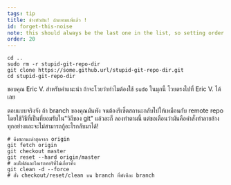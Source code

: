 ```yaml
---
tags: tip
title: ช่างหัวมัน! ฉันยอมแพ้แล้ว !
id: forget-this-noise
note: this should always be the last one in the list, so setting order to 20 so I don't have to re-name/re-order it
order: 20
---
```


```git
cd ..
sudo rm -r stupid-git-repo-dir
git clone https://some.github.url/stupid-git-repo-dir.git
cd stupid-git-repo-dir
```

ขอบคุณ  Eric V. สำหรับคำแนะนำ ถ้าจะโวยว่าทำไมต้องใช้  `sudo` ในมุกนี้ โวยตรงไปที่ Eric V. ได้เลย


ตอบแบบจริงจัง ถ้า branch ของคุณมันพัง จนต้องรีเซ็ตสถานะกลับไปให้เหมือนกับ remote repo โดยใช้วิธีที่เป็นที่ยอมรับใน"วิถีของ git" แล้วละก็ ลองทำตามนี้ แต่ขอเตือนว่ามันคือคำสั่งทำลายล้างทุกอย่างและจะไม่สามารถกู้อะไรกลับมาได้!

```git
# ดึงสถานะล่าสุดจาก origin
git fetch origin
git checkout master
git reset --hard origin/master
# ลบไฟล์และไดเรกทอรีที่ไม่เกี่ยวทิ้ง
git clean -d --force
# สั่ง checkout/reset/clean บน branch ที่พังทีละ branch
```
